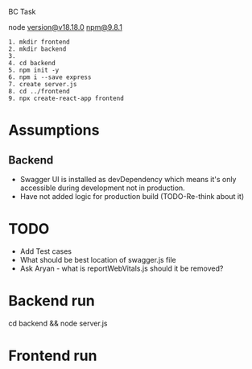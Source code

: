 BC Task

node version@v18.18.0
npm@9.8.1

```
1. mkdir frontend
2. mkdir backend
3. 
4. cd backend
5. npm init -y
6. npm i --save express
7. create server.js
8. cd ../frontend
9. npx create-react-app frontend
```

# Assumptions
## Backend
- Swagger UI is installed as devDependency which means it's only accessible during development not in production.
- Have not added logic for production build (TODO-Re-think about it)

# TODO
- Add Test cases
- What should be best location of swagger.js file
- Ask Aryan - what is reportWebVitals.js should it be removed?
# Backend run
cd backend && node server.js

# Frontend run

